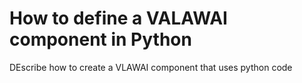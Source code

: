 # How to define a VALAWAI component in Python

DEscribe how to create a VLAWAI component that uses python code